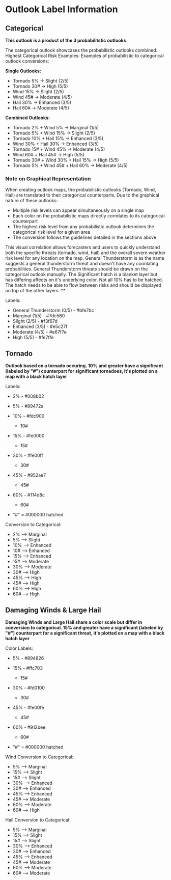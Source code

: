 # Outlook Label Information

## Categorical
**This outlook is a prodoct of the 3 probabilitstic outlooks**

The categorical outlook showcases the probabilistic outlooks combined.
Highest Categorical Risk Examples:
Examples of probabilistic to categorical outlook conversions:

**Single Outlooks:**
- Tornado 5% → Slight (2/5)
- Tornado 30# → High (5/5)
- Wind 15% → Slight (2/5)
- Wind 45# → Moderate (4/5)
- Hail 30% → Enhanced (3/5)
- Hail 60# → Moderate (4/5)

**Combined Outlooks:**
- Tornado 2% + Wind 5% → Marginal (1/5)
- Tornado 5% + Wind 15% → Slight (2/5)
- Tornado 10% + Hail 15% → Enhanced (3/5)
- Wind 30% + Hail 30% → Enhanced (3/5)
- Tornado 15# + Wind 45% → Moderate (4/5)
- Wind 60# + Hail 45# → High (5/5)
- Tornado 30# + Wind 30% + Hail 15% → High (5/5)
- Tornado 5% + Wind 45# + Hail 60% → Moderate (4/5)

### Note on Graphical Representation

When creating outlook maps, the probabilistic outlooks (Tornado, Wind, Hail) are translated to their categorical counterparts. Due to the graphical nature of these outlooks:

- Multiple risk levels can appear simultaneously on a single map
- Each color on the probabilistic maps directly correlates to its categorical counterpart
- The highest risk level from any probabilistic outlook determines the categorical risk level for a given area
- The conversion follows the guidelines detailed in the sections above

This visual correlation allows forecasters and users to quickly understand both the specific threats (tornado, wind, hail) and the overall severe weather risk level for any location on the map. 
General Thunderstorm is as the name suggests a general thunderstorm threat and doesn't have any coorilating probabilities. General Thunderstorm threats should be drawn on the categorical outlook manually.
The Significant hatch is a blanket layer but has differing affects on it's underlying color. Not all 10% has to be hatched. The hatch needs to be able to flow between risks and should be displayed on top of the other layers. **

Labels:
- General Thunderstorm (0/5) - #bfe7bc
- Marginal (1/5) - #7dc580
- Slight (2/5) - #f3f67d
- Enhanced (3/5) - #e5c27f
- Moderate (4/5) - #e67f7e
- High (5/5) - #fe7ffe

## Tornado
**Outlook based on a tornado occuring. 10% and greater have a significant (labeled by "#") counterpart for significant tornadoes, it's plotted on a map with a black hatch layer**

Labels:
- 2% - #008b02
- 5% - #89472a
- 10% - #fdc900
    - 10#
- 15% - #fe0000
    - 15#
- 30% - #fe00ff
    - 30#
- 45% - #952ae7
    - 45#
- 60% - #114d8c
    - 60#

- "#" = #000000 hatched

Conversion to Categorical:
- 2% --> Marginal
- 5% --> Slight
- 10% --> Enhanced
- 10# --> Enhanced
- 15% --> Enhanced
- 15# --> Moderate
- 30% --> Moderate
- 30# --> High
- 45% --> High
- 45# --> High
- 60% --> High
- 60# --> High

## Damaging Winds & Large Hail
**Damaging Winds and Large Hail share a color scale but differ in conversion to categorical. 15% and greater have a significant (labeled by "#") counterpart for a significant threat, it's plotted on a map with a black hatch layer**

Color Labels:
- 5% - #894826
- 15% - #ffc703
    - 15#
- 30% - #fd0100
    - 30#
- 45% - #fe00fe
    - 45#
- 60% - #912bee
    - 60#

- "#" = #000000 hatched

Wind Conversion to Categorical:
- 5% --> Marginal
- 15% --> Slight
- 15# --> Slight
- 30% --> Enhanced
- 30# --> Enhanced
- 45% --> Enhanced
- 45# --> Moderate
- 60% --> Moderate
- 60# --> High

Hail Conversion to Categorical: 
- 5% --> Marginal
- 15% --> Slight
- 15# --> Slight
- 30% --> Enhanced
- 30# --> Enhanced
- 45% --> Enhanced
- 45# --> Moderate
- 60% --> Moderate
- 60# --> Moderate
